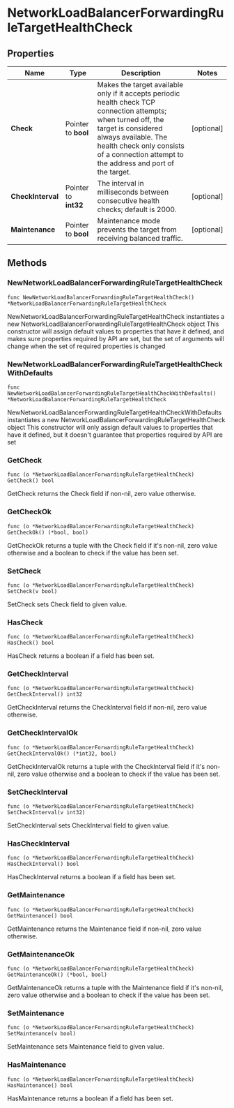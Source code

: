 # NetworkLoadBalancerForwardingRuleTargetHealthCheck

## Properties

|Name | Type | Description | Notes|
|------------ | ------------- | ------------- | -------------|
|**Check** | Pointer to **bool** | Makes the target available only if it accepts periodic health check TCP connection attempts; when turned off, the target is considered always available. The health check only consists of a connection attempt to the address and port of the target. | [optional] |
|**CheckInterval** | Pointer to **int32** | The interval in milliseconds between consecutive health checks; default is 2000. | [optional] |
|**Maintenance** | Pointer to **bool** | Maintenance mode prevents the target from receiving balanced traffic. | [optional] |

## Methods

### NewNetworkLoadBalancerForwardingRuleTargetHealthCheck

`func NewNetworkLoadBalancerForwardingRuleTargetHealthCheck() *NetworkLoadBalancerForwardingRuleTargetHealthCheck`

NewNetworkLoadBalancerForwardingRuleTargetHealthCheck instantiates a new NetworkLoadBalancerForwardingRuleTargetHealthCheck object
This constructor will assign default values to properties that have it defined,
and makes sure properties required by API are set, but the set of arguments
will change when the set of required properties is changed

### NewNetworkLoadBalancerForwardingRuleTargetHealthCheckWithDefaults

`func NewNetworkLoadBalancerForwardingRuleTargetHealthCheckWithDefaults() *NetworkLoadBalancerForwardingRuleTargetHealthCheck`

NewNetworkLoadBalancerForwardingRuleTargetHealthCheckWithDefaults instantiates a new NetworkLoadBalancerForwardingRuleTargetHealthCheck object
This constructor will only assign default values to properties that have it defined,
but it doesn't guarantee that properties required by API are set

### GetCheck

`func (o *NetworkLoadBalancerForwardingRuleTargetHealthCheck) GetCheck() bool`

GetCheck returns the Check field if non-nil, zero value otherwise.

### GetCheckOk

`func (o *NetworkLoadBalancerForwardingRuleTargetHealthCheck) GetCheckOk() (*bool, bool)`

GetCheckOk returns a tuple with the Check field if it's non-nil, zero value otherwise
and a boolean to check if the value has been set.

### SetCheck

`func (o *NetworkLoadBalancerForwardingRuleTargetHealthCheck) SetCheck(v bool)`

SetCheck sets Check field to given value.

### HasCheck

`func (o *NetworkLoadBalancerForwardingRuleTargetHealthCheck) HasCheck() bool`

HasCheck returns a boolean if a field has been set.

### GetCheckInterval

`func (o *NetworkLoadBalancerForwardingRuleTargetHealthCheck) GetCheckInterval() int32`

GetCheckInterval returns the CheckInterval field if non-nil, zero value otherwise.

### GetCheckIntervalOk

`func (o *NetworkLoadBalancerForwardingRuleTargetHealthCheck) GetCheckIntervalOk() (*int32, bool)`

GetCheckIntervalOk returns a tuple with the CheckInterval field if it's non-nil, zero value otherwise
and a boolean to check if the value has been set.

### SetCheckInterval

`func (o *NetworkLoadBalancerForwardingRuleTargetHealthCheck) SetCheckInterval(v int32)`

SetCheckInterval sets CheckInterval field to given value.

### HasCheckInterval

`func (o *NetworkLoadBalancerForwardingRuleTargetHealthCheck) HasCheckInterval() bool`

HasCheckInterval returns a boolean if a field has been set.

### GetMaintenance

`func (o *NetworkLoadBalancerForwardingRuleTargetHealthCheck) GetMaintenance() bool`

GetMaintenance returns the Maintenance field if non-nil, zero value otherwise.

### GetMaintenanceOk

`func (o *NetworkLoadBalancerForwardingRuleTargetHealthCheck) GetMaintenanceOk() (*bool, bool)`

GetMaintenanceOk returns a tuple with the Maintenance field if it's non-nil, zero value otherwise
and a boolean to check if the value has been set.

### SetMaintenance

`func (o *NetworkLoadBalancerForwardingRuleTargetHealthCheck) SetMaintenance(v bool)`

SetMaintenance sets Maintenance field to given value.

### HasMaintenance

`func (o *NetworkLoadBalancerForwardingRuleTargetHealthCheck) HasMaintenance() bool`

HasMaintenance returns a boolean if a field has been set.


